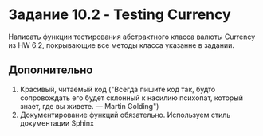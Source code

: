 # Задание 10.2 - Testing Currency

Написать функции тестирования абстрактного класса валюты Currency из HW 6.2, покрывающие все методы класса указанне в задании.


## Дополнительно

1. Красивый, читаемый код ("Всегда пишите код так, будто сопровождать его будет склонный к насилию психопат, который знает, где вы живете. — Martin Golding")
2. Документирование функций обязательно. Используем стиль документации Sphinx

